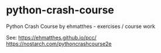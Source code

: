 # python-crash-course
Python Crash Course by ehmatthes - exercises / course work

See:
https://ehmatthes.github.io/pcc/
https://nostarch.com/pythoncrashcourse2e
